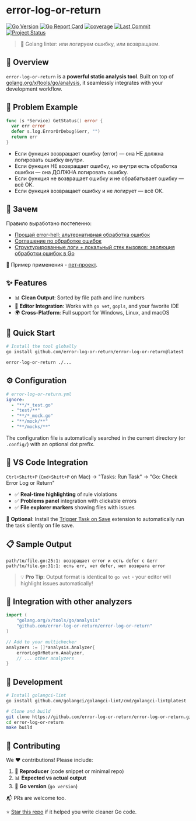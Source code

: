 # error-log-or-return

[![Go Version](https://img.shields.io/github/go-mod/go-version/error-log-or-return/error-log-or-return)](https://go.dev/doc/install)
[![Go Report Card](https://goreportcard.com/badge/github.com/error-log-or-return/error-log-or-return)](https://goreportcard.com/report/github.com/error-log-or-return/error-log-or-return)
[![coverage](https://img.shields.io/badge/coverage-75.9%25-brightgreen)](https://htmlpreview.github.io/?https://github.com/error-log-or-return/error-log-or-return/blob/main/.coverage/.html)
[![Last Commit](https://img.shields.io/github/last-commit/error-log-or-return/error-log-or-return)](https://github.com/error-log-or-return/error-log-or-return/commits/main/)
[![Project Status](https://img.shields.io/github/release/error-log-or-return/error-log-or-return.svg)](https://github.com/error-log-or-return/error-log-or-return/releases/latest)

> 🚀 Golang linter: или логируем ошибку, или возвращаем. 

## 🎯 Overview

`error-log-or-return` is a **powerful static analysis tool**. Built on top of [golang.org/x/tools/go/analysis](https://pkg.go.dev/golang.org/x/tools/go/analysis), it seamlessly integrates with your development workflow. 

## 🤔 Problem Example

```go
func (s *Service) GetStatus() error {
  var err error
  defer s.log.ErrorOrDebug(&err, "")
  return err
}
```

- Если функция возвращает ошибку (error) — она НЕ должна логировать ошибку внутри.
- Если функция НЕ возвращает ошибку, но внутри есть обработка ошибки — она ДОЛЖНА логировать ошибку.
- Если функция не возвращает ошибку и не обрабатывает ошибку — всё ОК.
- Если функция возвращает ошибку и не логирует — всё ОК.

## 🧠 Зачем

Правило выработано постепенно:
- [Прощай error-hell: альтернативная обработка ошибок](https://habr.com/ru/articles/912150/)
- [Соглашение по обработке ошибок](https://github.com/comerc/budva43/blob/main/doc/ERRORS.md)
- [Структурированные логи + локальный стек вызовов: эволюция обработки ошибок в Go](https://github.com/comerc/budva43/blob/main/doc/LOG.md)

🧪 Пример применения - [пет-проект](https://github.com/comerc/budva43).

## ✨ Features

- 📊 **Clean Output**: Sorted by file path and line numbers
- 🔌 **Editor Integration**: Works with `go vet`, `gopls`, and your favorite IDE
- 🌍 **Cross-Platform**: Full support for Windows, Linux, and macOS

## 🚀 Quick Start

```bash
# Install the tool globally
go install github.com/error-log-or-return/error-log-or-return@latest

error-log-or-return ./...
```

## ⚙️ Configuration

```yaml
# error-log-or-return.yml
ignore:
  - "**/*_test.go"
  - "test/**"
  - "**/*_mock.go"
  - "**/mock/**"
  - "**/mocks/**"
```

The configuration file is automatically searched in the current directory (or `.config/`) with an optional dot prefix.

## 🔧 VS Code Integration

`Ctrl+Shift+P` (`Cmd+Shift+P` on Mac) → "Tasks: Run Task" → "Go: Check Error Log or Return"

- ✅ **Real-time highlighting** of rule violations
- ✅ **Problems panel** integration with clickable errors
- ✅ **File explorer markers** showing files with issues

🔄 **Optional**: Install the [Trigger Task on Save](https://marketplace.visualstudio.com/items?itemName=Gruntfuggly.triggertaskonsave) extension to automatically run the task silently on file save.

## 📋 Sample Output

```
path/to/file.go:25:1: возвращает error и есть defer с &err
path/to/file.go:31:1: есть err, нет defer, нет возврата error
```

> 💡 **Pro Tip**: Output format is identical to `go vet` - your editor will highlight issues automatically!

## 🔧 Integration with other analyzers

```go
import (
    "golang.org/x/tools/go/analysis"
    "github.com/error-log-or-return/error-log-or-return"
)

// Add to your multichecker
analyzers := []*analysis.Analyzer{
    errorLogOrReturn.Analyzer,
    // ... other analyzers
}
```

## 🔨 Development

```bash
# Install golangci-lint
go install github.com/golangci/golangci-lint/cmd/golangci-lint@latest

# Clone and build
git clone https://github.com/error-log-or-return/error-log-or-return.git
cd error-log-or-return
make build
```

## 🤝 Contributing

We ❤️ contributions! Please include:

1. 🐛 **Reproducer** (code snippet or minimal repo)
2. 📊 **Expected vs actual output**
3. 🔖 **Go version** (`go version`)

📬 PRs are welcome too.

⭐ [Star this repo](https://github.com/error-log-or-return/error-log-or-return) if it helped you write cleaner Go code.
